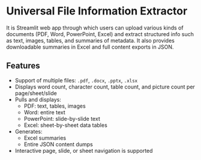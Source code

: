 # Universal File Information Extractor

It is Streamlit web app through which users can upload various kinds of documents (PDF, Word, PowerPoint, Excel) and extract structured info such as text, images, tables, and summaries of metadata. It also provides downloadable summaries in Excel and full content exports in JSON.

## Features

- Support of multiple files: `.pdf`, `.docx`, `.pptx`, `.xlsx`
- Displays word count, character count, table count, and picture count per page/sheet/slide
- Pulls and displays:
  - PDF: text, tables, images
  - Word: entire text
  - PowerPoint: slide-by-slide text
  - Excel: sheet-by-sheet data tables
- Generates:
  - Excel summaries
  - Entire JSON content dumps
- Interactive page, slide, or sheet navigation is supported
